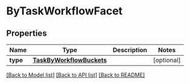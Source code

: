 # ByTaskWorkflowFacet

## Properties
Name | Type | Description | Notes
------------ | ------------- | ------------- | -------------
**type** | [**TaskByWorkflowBuckets**](TaskByWorkflowBuckets.md) |  | [optional] 

[[Back to Model list]](../README.md#documentation-for-models) [[Back to API list]](../README.md#documentation-for-api-endpoints) [[Back to README]](../README.md)


